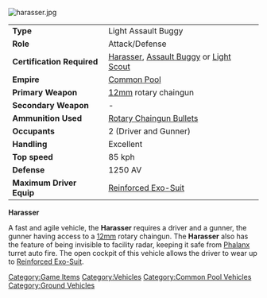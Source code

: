 ![](harasser.jpg "harasser.jpg")

|                            |                                                                                                                                     |
|----------------------------|-------------------------------------------------------------------------------------------------------------------------------------|
| **Type**                   | Light Assault Buggy                                                                                                                 |
| **Role**                   | Attack/Defense                                                                                                                      |
| **Certification Required** | [Harasser](Harasser_(Certification) "wikilink"), [Assault Buggy](Assault_Buggy "wikilink") or [Light Scout](Light_Scout "wikilink") |
| **Empire**                 | [Common Pool](Common_Pool "wikilink")                                                                                               |
| **Primary Weapon**         | [12mm](12mm "wikilink") rotary chaingun                                                                                             |
| **Secondary Weapon**       | \-                                                                                                                                  |
| **Ammunition Used**        | [Rotary Chaingun Bullets](Rotary_Chaingun_Bullets "wikilink")                                                                       |
| **Occupants**              | 2 (Driver and Gunner)                                                                                                               |
| **Handling**               | Excellent                                                                                                                           |
| **Top speed**              | 85 kph                                                                                                                              |
| **Defense**                | 1250 AV                                                                                                                             |
| **Maximum Driver Equip**   | [Reinforced Exo-Suit](Reinforced_Exo-Suit "wikilink")                                                                               |

**Harasser**

A fast and agile vehicle, the **Harasser** requires a driver and a
gunner, the gunner having access to a [12mm](12mm "wikilink") rotary
chaingun. The **Harasser** also has the feature of being invisible to
facility radar, keeping it safe from [Phalanx](Phalanx "wikilink")
turret auto fire. The open cockpit of this vehicle allows the driver to
wear up to [Reinforced Exo-Suit](Reinforced_Exo-Suit "wikilink").

[Category:Game Items](Category:Game_Items "wikilink")
[Category:Vehicles](Category:Vehicles "wikilink") [Category:Common Pool
Vehicles](Category:Common_Pool_Vehicles "wikilink") [Category:Ground
Vehicles](Category:Ground_Vehicles "wikilink")